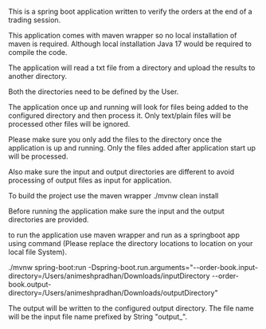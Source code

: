 This is a spring boot application written to verify the orders at the end of a trading session.

This application comes with maven wrapper so no local installation of maven is required. Although local installation Java 17 would be required to compile the code.

The application will read a txt file from a directory and upload the results to another directory.

Both the directories need to be defined by the User.

The application once up and running will look for files being added to the configured directory and then process it.
Only text/plain files will be processed other files will be ignored.

Please make sure you only add the files to the directory once the application is up and running. 
Only the files added after application start up will be processed.

Also make sure the input and output directories are different to avoid processing of output files as input for application.


To build the project use the maven wrapper ./mvnw clean install

Before running the application make sure the input and the output directories are provided.

to run the application use maven wrapper and run as a springboot app using command (Please replace the directory locations to location on your local file System).

./mvnw spring-boot:run -Dspring-boot.run.arguments="--order-book.input-directory=/Users/animeshpradhan/Downloads/inputDirectory --order-book.output-directory=/Users/animeshpradhan/Downloads/outputDirectory"

The output will be written to the configured output directory. The file name will be the input file name prefixed by String "output_".
